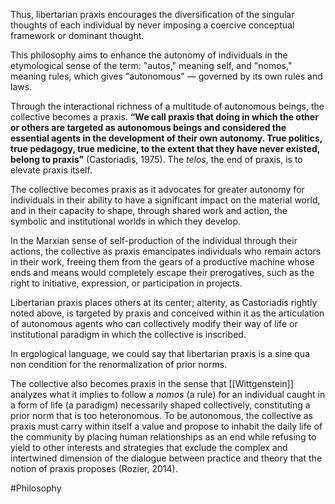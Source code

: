 Thus, libertarian praxis encourages the diversification of the singular thoughts of each individual by never imposing a coercive conceptual framework or dominant thought.

This philosophy aims to enhance the autonomy of individuals in the etymological sense of the term: "autos," meaning self, and "nomos," meaning rules, which gives "autonomous" — governed by its own rules and laws.

Through the interactional richness of a multitude of autonomous beings, the collective becomes a praxis. **“We call praxis that doing in which the other or others are targeted as autonomous beings and considered the essential agents in the development of their own autonomy. True politics, true pedagogy, true medicine, to the extent that they have never existed, belong to praxis”** (Castoriadis, 1975). The _telos_, the end of praxis, is to elevate praxis itself.

The collective becomes praxis as it advocates for greater autonomy for individuals in their ability to have a significant impact on the material world, and in their capacity to shape, through shared work and action, the symbolic and institutional worlds in which they develop.

In the Marxian sense of self-production of the individual through their actions, the collective as praxis emancipates individuals who remain actors in their work, freeing them from the gears of a productive machine whose ends and means would completely escape their prerogatives, such as the right to initiative, expression, or participation in projects.

Libertarian praxis places others at its center; alterity, as Castoriadis rightly noted above, is targeted by praxis and conceived within it as the articulation of autonomous agents who can collectively modify their way of life or institutional paradigm in which the collective is inscribed.

In ergological language, we could say that libertarian praxis is a sine qua non condition for the renormalization of prior norms.

The collective also becomes praxis in the sense that [[Wittgenstein]] analyzes what it implies to follow a _nomos_ (a rule) for an individual caught in a form of life (a paradigm) necessarily shaped collectively, constituting a prior norm that is too heteronomous. To be autonomous, the collective as praxis must carry within itself a value and propose to inhabit the daily life of the community by placing human relationships as an end while refusing to yield to other interests and strategies that exclude the complex and intertwined dimension of the dialogue between practice and theory that the notion of praxis proposes (Rozier, 2014).

#Philosophy